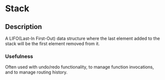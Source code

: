 # Stack

## Description

A LIFO(Last-In First-Out) data structure where the last element added to the stack will be the first element removed from it.

### Usefulness

Often used with undo/redo functionality, to manage function invocations, and to manage routing history.
